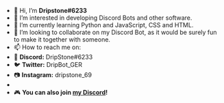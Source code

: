 - 👋 Hi, I’m **Dripstone#6233**
- 👀 I’m interested in developing Discord Bots and other software.
- 🌱 I’m currently learning Python and JavaScript, CSS and HTML.
- 💞️ I’m looking to collaborate on my Discord Bot, as it would be surely fun to make it together with someone.
- 📫 How to reach me on:
- 🔗 **Discord:** DripStone#6233
- 🐦 **Twitter:** DripBot_GER
- 📷 **Instagram:** dripstone_69
-
- 🎮 **You can also join [my Discord](https://gameunity.gq/join-us.html)!**
